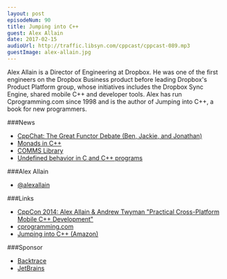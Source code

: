 ```yaml
---
layout: post
episodeNum: 90
title: Jumping into C++
guest: Alex Allain
date: 2017-02-15
audioUrl: http://traffic.libsyn.com/cppcast/cppcast-089.mp3
guestImage: alex-allain.jpg
---
```


Alex Allain is a Director of Engineering at Dropbox. He was one of the first engineers on the Dropbox Business product before leading Dropbox's Product Platform group, whose initiatives includes the Dropbox Sync Engine, shared mobile C++ and developer tools. Alex has run Cprogramming.com since 1998 and is the author of Jumping into C++, a book for new programmers.

###News

 - [CppChat: The Great Functor Debate (Ben, Jackie, and Jonathan)](https://www.youtube.com/watch?v=be4sRg9iO-A)
 - [Monads in C++](http://www.modernescpp.com/index.php/monads-in-c)
 - [COMMS Library](https://github.com/arobenko/comms_champion)
 - [Undefined behavior in C and C++ programs](https://www.nayuki.io/page/undefined-behavior-in-c-and-cplusplus-programs)
 
###Alex Allain

 - [@alexallain](https://twitter.com/alexallain)
 
###Links

 - [CppCon 2014: Alex Allain & Andrew Twyman "Practical Cross-Platform Mobile C++ Development"](https://www.youtube.com/watch?v=ZcBtF-JWJhM)
 - [cprogramming.com](http://www.cprogramming.com/)
 - [Jumping into C++ (Amazon)](http://amzn.to/2kDN7da)
 
###Sponsor

- [Backtrace](https://www.backtrace.io/cppcast)
- [JetBrains](https://www.jetbrains.com/cpp/?utm_source=cppcast&utm_medium=podcast&utm_content=cppcast-podcast&utm_campaign=cpp)

